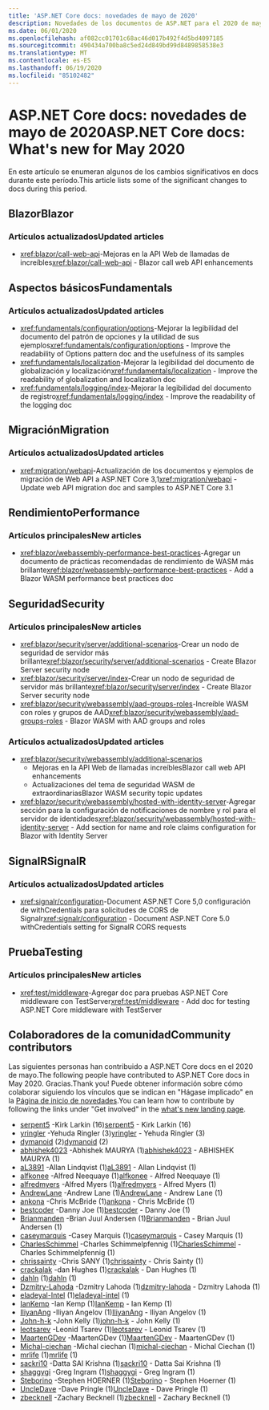 ```yaml
---
title: 'ASP.NET Core docs: novedades de mayo de 2020'
description: Novedades de los documentos de ASP.NET para el 2020 de mayo.
ms.date: 06/01/2020
ms.openlocfilehash: af082cc01701c68ac46d017b492f4d5bd4097185
ms.sourcegitcommit: 490434a700ba8c5ed24d849bd99d8489858538e3
ms.translationtype: MT
ms.contentlocale: es-ES
ms.lasthandoff: 06/19/2020
ms.locfileid: "85102482"
---
```

# <a name="aspnet-core-docs-whats-new-for-may-2020"></a><span data-ttu-id="5a0d8-103">ASP.NET Core docs: novedades de mayo de 2020</span><span class="sxs-lookup"><span data-stu-id="5a0d8-103">ASP.NET Core docs: What's new for May 2020</span></span>

<span data-ttu-id="5a0d8-104">En este artículo se enumeran algunos de los cambios significativos en docs durante este período.</span><span class="sxs-lookup"><span data-stu-id="5a0d8-104">This article lists some of the significant changes to docs during this period.</span></span>

## <a name="blazor"></a><span data-ttu-id="5a0d8-105">Blazor</span><span class="sxs-lookup"><span data-stu-id="5a0d8-105">Blazor</span></span>

### <a name="updated-articles"></a><span data-ttu-id="5a0d8-106">Artículos actualizados</span><span class="sxs-lookup"><span data-stu-id="5a0d8-106">Updated articles</span></span>

- <span data-ttu-id="5a0d8-107"><xref:blazor/call-web-api>-Mejoras en la API Web de llamadas de increíbles</span><span class="sxs-lookup"><span data-stu-id="5a0d8-107"><xref:blazor/call-web-api> - Blazor call web API enhancements</span></span>

## <a name="fundamentals"></a><span data-ttu-id="5a0d8-108">Aspectos básicos</span><span class="sxs-lookup"><span data-stu-id="5a0d8-108">Fundamentals</span></span>

### <a name="updated-articles"></a><span data-ttu-id="5a0d8-109">Artículos actualizados</span><span class="sxs-lookup"><span data-stu-id="5a0d8-109">Updated articles</span></span>

- <span data-ttu-id="5a0d8-110"><xref:fundamentals/configuration/options>-Mejorar la legibilidad del documento del patrón de opciones y la utilidad de sus ejemplos</span><span class="sxs-lookup"><span data-stu-id="5a0d8-110"><xref:fundamentals/configuration/options> - Improve the readability of Options pattern doc and the usefulness of its samples</span></span>
- <span data-ttu-id="5a0d8-111"><xref:fundamentals/localization>-Mejorar la legibilidad del documento de globalización y localización</span><span class="sxs-lookup"><span data-stu-id="5a0d8-111"><xref:fundamentals/localization> - Improve the readability of globalization and localization doc</span></span>
- <span data-ttu-id="5a0d8-112"><xref:fundamentals/logging/index>-Mejorar la legibilidad del documento de registro</span><span class="sxs-lookup"><span data-stu-id="5a0d8-112"><xref:fundamentals/logging/index> - Improve the readability of the logging doc</span></span>

## <a name="migration"></a><span data-ttu-id="5a0d8-113">Migración</span><span class="sxs-lookup"><span data-stu-id="5a0d8-113">Migration</span></span>

### <a name="updated-articles"></a><span data-ttu-id="5a0d8-114">Artículos actualizados</span><span class="sxs-lookup"><span data-stu-id="5a0d8-114">Updated articles</span></span>

- <span data-ttu-id="5a0d8-115"><xref:migration/webapi>-Actualización de los documentos y ejemplos de migración de Web API a ASP.NET Core 3,1</span><span class="sxs-lookup"><span data-stu-id="5a0d8-115"><xref:migration/webapi> - Update web API migration doc and samples to ASP.NET Core 3.1</span></span>

## <a name="performance"></a><span data-ttu-id="5a0d8-116">Rendimiento</span><span class="sxs-lookup"><span data-stu-id="5a0d8-116">Performance</span></span>

### <a name="new-articles"></a><span data-ttu-id="5a0d8-117">Artículos principales</span><span class="sxs-lookup"><span data-stu-id="5a0d8-117">New articles</span></span>

- <span data-ttu-id="5a0d8-118"><xref:blazor/webassembly-performance-best-practices>-Agregar un documento de prácticas recomendadas de rendimiento de WASM más brillante</span><span class="sxs-lookup"><span data-stu-id="5a0d8-118"><xref:blazor/webassembly-performance-best-practices> - Add a Blazor WASM performance best practices doc</span></span>

## <a name="security"></a><span data-ttu-id="5a0d8-119">Seguridad</span><span class="sxs-lookup"><span data-stu-id="5a0d8-119">Security</span></span>

### <a name="new-articles"></a><span data-ttu-id="5a0d8-120">Artículos principales</span><span class="sxs-lookup"><span data-stu-id="5a0d8-120">New articles</span></span>

- <span data-ttu-id="5a0d8-121"><xref:blazor/security/server/additional-scenarios>-Crear un nodo de seguridad de servidor más brillante</span><span class="sxs-lookup"><span data-stu-id="5a0d8-121"><xref:blazor/security/server/additional-scenarios> - Create Blazor Server security node</span></span>
- <span data-ttu-id="5a0d8-122"><xref:blazor/security/server/index>-Crear un nodo de seguridad de servidor más brillante</span><span class="sxs-lookup"><span data-stu-id="5a0d8-122"><xref:blazor/security/server/index> - Create Blazor Server security node</span></span>
- <span data-ttu-id="5a0d8-123"><xref:blazor/security/webassembly/aad-groups-roles>-Increíble WASM con roles y grupos de AAD</span><span class="sxs-lookup"><span data-stu-id="5a0d8-123"><xref:blazor/security/webassembly/aad-groups-roles> - Blazor WASM with AAD groups and roles</span></span>

### <a name="updated-articles"></a><span data-ttu-id="5a0d8-124">Artículos actualizados</span><span class="sxs-lookup"><span data-stu-id="5a0d8-124">Updated articles</span></span>

- <xref:blazor/security/webassembly/additional-scenarios>
  - <span data-ttu-id="5a0d8-125">Mejoras en la API Web de llamadas increíbles</span><span class="sxs-lookup"><span data-stu-id="5a0d8-125">Blazor call web API enhancements</span></span>
  - <span data-ttu-id="5a0d8-126">Actualizaciones del tema de seguridad WASM de extraordinarias</span><span class="sxs-lookup"><span data-stu-id="5a0d8-126">Blazor WASM security topic updates</span></span>
- <span data-ttu-id="5a0d8-127"><xref:blazor/security/webassembly/hosted-with-identity-server>-Agregar sección para la configuración de notificaciones de nombre y rol para el servidor de identidades</span><span class="sxs-lookup"><span data-stu-id="5a0d8-127"><xref:blazor/security/webassembly/hosted-with-identity-server> - Add section for name and role claims configuration for Blazor with Identity Server</span></span>

## <a name="signalr"></a><span data-ttu-id="5a0d8-128">SignalR</span><span class="sxs-lookup"><span data-stu-id="5a0d8-128">SignalR</span></span>

### <a name="updated-articles"></a><span data-ttu-id="5a0d8-129">Artículos actualizados</span><span class="sxs-lookup"><span data-stu-id="5a0d8-129">Updated articles</span></span>

- <span data-ttu-id="5a0d8-130"><xref:signalr/configuration>-Document ASP.NET Core 5,0 configuración de withCredentials para solicitudes de CORS de Signalr</span><span class="sxs-lookup"><span data-stu-id="5a0d8-130"><xref:signalr/configuration> - Document ASP.NET Core 5.0 withCredentials setting for SignalR CORS requests</span></span>

## <a name="testing"></a><span data-ttu-id="5a0d8-131">Prueba</span><span class="sxs-lookup"><span data-stu-id="5a0d8-131">Testing</span></span>

### <a name="new-articles"></a><span data-ttu-id="5a0d8-132">Artículos principales</span><span class="sxs-lookup"><span data-stu-id="5a0d8-132">New articles</span></span>

- <span data-ttu-id="5a0d8-133"><xref:test/middleware>-Agregar doc para pruebas ASP.NET Core middleware con TestServer</span><span class="sxs-lookup"><span data-stu-id="5a0d8-133"><xref:test/middleware> - Add doc for testing ASP.NET Core middleware with TestServer</span></span>

## <a name="community-contributors"></a><span data-ttu-id="5a0d8-134">Colaboradores de la comunidad</span><span class="sxs-lookup"><span data-stu-id="5a0d8-134">Community contributors</span></span>

<span data-ttu-id="5a0d8-135">Las siguientes personas han contribuido a ASP.NET Core docs en el 2020 de mayo.</span><span class="sxs-lookup"><span data-stu-id="5a0d8-135">The following people have contributed to ASP.NET Core docs in May 2020.</span></span> <span data-ttu-id="5a0d8-136">Gracias.</span><span class="sxs-lookup"><span data-stu-id="5a0d8-136">Thank you!</span></span> <span data-ttu-id="5a0d8-137">Puede obtener información sobre cómo colaborar siguiendo los vínculos que se indican en "Hágase implicado" en la [Página de inicio de novedades](index.yml).</span><span class="sxs-lookup"><span data-stu-id="5a0d8-137">You can learn how to contribute by following the links under "Get involved" in the [what's new landing page](index.yml).</span></span>

- <span data-ttu-id="5a0d8-138">[serpent5](https://github.com/serpent5) -Kirk Larkin (16)</span><span class="sxs-lookup"><span data-stu-id="5a0d8-138">[serpent5](https://github.com/serpent5) - Kirk Larkin (16)</span></span>
- <span data-ttu-id="5a0d8-139">[yringler](https://github.com/yringler) -Yehuda Ringler (3)</span><span class="sxs-lookup"><span data-stu-id="5a0d8-139">[yringler](https://github.com/yringler) - Yehuda Ringler (3)</span></span>
- <span data-ttu-id="5a0d8-140">[dymanoid](https://github.com/dymanoid) (2)</span><span class="sxs-lookup"><span data-stu-id="5a0d8-140">[dymanoid](https://github.com/dymanoid) (2)</span></span>
- <span data-ttu-id="5a0d8-141">[abhishek4023](https://github.com/abhishek4023) -Abhishek MAURYA (1)</span><span class="sxs-lookup"><span data-stu-id="5a0d8-141">[abhishek4023](https://github.com/abhishek4023) - ABHISHEK MAURYA (1)</span></span>
- <span data-ttu-id="5a0d8-142">[aL3891](https://github.com/aL3891) -Allan Lindqvist (1)</span><span class="sxs-lookup"><span data-stu-id="5a0d8-142">[aL3891](https://github.com/aL3891) - Allan Lindqvist (1)</span></span>
- <span data-ttu-id="5a0d8-143">[alfkonee](https://github.com/alfkonee) -Alfred Neequaye (1)</span><span class="sxs-lookup"><span data-stu-id="5a0d8-143">[alfkonee](https://github.com/alfkonee) - Alfred Neequaye (1)</span></span>
- <span data-ttu-id="5a0d8-144">[alfredmyers](https://github.com/alfredmyers) -Alfred Myers (1)</span><span class="sxs-lookup"><span data-stu-id="5a0d8-144">[alfredmyers](https://github.com/alfredmyers) - Alfred Myers (1)</span></span>
- <span data-ttu-id="5a0d8-145">[AndrewLane](https://github.com/AndrewLane) -Andrew Lane (1)</span><span class="sxs-lookup"><span data-stu-id="5a0d8-145">[AndrewLane](https://github.com/AndrewLane) - Andrew Lane (1)</span></span>
- <span data-ttu-id="5a0d8-146">[ankona](https://github.com/ankona) -Chris McBride (1)</span><span class="sxs-lookup"><span data-stu-id="5a0d8-146">[ankona](https://github.com/ankona) - Chris McBride (1)</span></span>
- <span data-ttu-id="5a0d8-147">[bestcoder](https://github.com/bestcoder) -Danny Joe (1)</span><span class="sxs-lookup"><span data-stu-id="5a0d8-147">[bestcoder](https://github.com/bestcoder) - Danny Joe (1)</span></span>
- <span data-ttu-id="5a0d8-148">[Brianmanden](https://github.com/Brianmanden) -Brian Juul Andersen (1)</span><span class="sxs-lookup"><span data-stu-id="5a0d8-148">[Brianmanden](https://github.com/Brianmanden) - Brian Juul Andersen (1)</span></span>
- <span data-ttu-id="5a0d8-149">[caseymarquis](https://github.com/caseymarquis) -Casey Marquis (1)</span><span class="sxs-lookup"><span data-stu-id="5a0d8-149">[caseymarquis](https://github.com/caseymarquis) - Casey Marquis (1)</span></span>
- <span data-ttu-id="5a0d8-150">[CharlesSchimmel](https://github.com/CharlesSchimmel) -Charles Schimmelpfennig (1)</span><span class="sxs-lookup"><span data-stu-id="5a0d8-150">[CharlesSchimmel](https://github.com/CharlesSchimmel) - Charles Schimmelpfennig (1)</span></span>
- <span data-ttu-id="5a0d8-151">[chrissainty](https://github.com/chrissainty) -Chris SANY (1)</span><span class="sxs-lookup"><span data-stu-id="5a0d8-151">[chrissainty](https://github.com/chrissainty) - Chris Sainty (1)</span></span>
- <span data-ttu-id="5a0d8-152">[crackalak](https://github.com/crackalak) -dan Hughes (1)</span><span class="sxs-lookup"><span data-stu-id="5a0d8-152">[crackalak](https://github.com/crackalak) - Dan Hughes (1)</span></span>
- <span data-ttu-id="5a0d8-153">[dahln](https://github.com/dahln) (1)</span><span class="sxs-lookup"><span data-stu-id="5a0d8-153">[dahln](https://github.com/dahln) (1)</span></span>
- <span data-ttu-id="5a0d8-154">[Dzmitry-Lahoda](https://github.com/dzmitry-lahoda) -Dzmitry Lahoda (1)</span><span class="sxs-lookup"><span data-stu-id="5a0d8-154">[dzmitry-lahoda](https://github.com/dzmitry-lahoda) - Dzmitry Lahoda (1)</span></span>
- <span data-ttu-id="5a0d8-155">[eladeyal-Intel](https://github.com/eladeyal-intel) (1)</span><span class="sxs-lookup"><span data-stu-id="5a0d8-155">[eladeyal-intel](https://github.com/eladeyal-intel) (1)</span></span>
- <span data-ttu-id="5a0d8-156">[IanKemp](https://github.com/IanKemp) -Ian Kemp (1)</span><span class="sxs-lookup"><span data-stu-id="5a0d8-156">[IanKemp](https://github.com/IanKemp) - Ian Kemp (1)</span></span>
- <span data-ttu-id="5a0d8-157">[IliyanAng](https://github.com/IliyanAng) -Iliyan Angelov (1)</span><span class="sxs-lookup"><span data-stu-id="5a0d8-157">[IliyanAng](https://github.com/IliyanAng) - Iliyan Angelov (1)</span></span>
- <span data-ttu-id="5a0d8-158">[John-h-k](https://github.com/john-h-k) -John Kelly (1)</span><span class="sxs-lookup"><span data-stu-id="5a0d8-158">[john-h-k](https://github.com/john-h-k) - John Kelly (1)</span></span>
- <span data-ttu-id="5a0d8-159">[leotsarev](https://github.com/leotsarev) -Leonid Tsarev (1)</span><span class="sxs-lookup"><span data-stu-id="5a0d8-159">[leotsarev](https://github.com/leotsarev) - Leonid Tsarev (1)</span></span>
- <span data-ttu-id="5a0d8-160">[MaartenGDev](https://github.com/MaartenGDev) -MaartenGDev (1)</span><span class="sxs-lookup"><span data-stu-id="5a0d8-160">[MaartenGDev](https://github.com/MaartenGDev) - MaartenGDev (1)</span></span>
- <span data-ttu-id="5a0d8-161">[Michal-ciechan](https://github.com/michal-ciechan) -Michal ciechan (1)</span><span class="sxs-lookup"><span data-stu-id="5a0d8-161">[michal-ciechan](https://github.com/michal-ciechan) - Michal Ciechan (1)</span></span>
- <span data-ttu-id="5a0d8-162">[mrlife](https://github.com/mrlife) (1)</span><span class="sxs-lookup"><span data-stu-id="5a0d8-162">[mrlife](https://github.com/mrlife) (1)</span></span>
- <span data-ttu-id="5a0d8-163">[sackri10](https://github.com/sackri10) -Datta SAI Krishna (1)</span><span class="sxs-lookup"><span data-stu-id="5a0d8-163">[sackri10](https://github.com/sackri10) - Datta Sai Krishna (1)</span></span>
- <span data-ttu-id="5a0d8-164">[shaggygi](https://github.com/shaggygi) -Greg Ingram (1)</span><span class="sxs-lookup"><span data-stu-id="5a0d8-164">[shaggygi](https://github.com/shaggygi) - Greg Ingram (1)</span></span>
- <span data-ttu-id="5a0d8-165">[Steborino](https://github.com/Steborino) -Stephen HOERNER (1)</span><span class="sxs-lookup"><span data-stu-id="5a0d8-165">[Steborino](https://github.com/Steborino) - Stephen Hoerner (1)</span></span>
- <span data-ttu-id="5a0d8-166">[UncleDave](https://github.com/UncleDave) -Dave Pringle (1)</span><span class="sxs-lookup"><span data-stu-id="5a0d8-166">[UncleDave](https://github.com/UncleDave) - Dave Pringle (1)</span></span>
- <span data-ttu-id="5a0d8-167">[zbecknell](https://github.com/zbecknell) -Zachary Becknell (1)</span><span class="sxs-lookup"><span data-stu-id="5a0d8-167">[zbecknell](https://github.com/zbecknell) - Zachary Becknell (1)</span></span>

